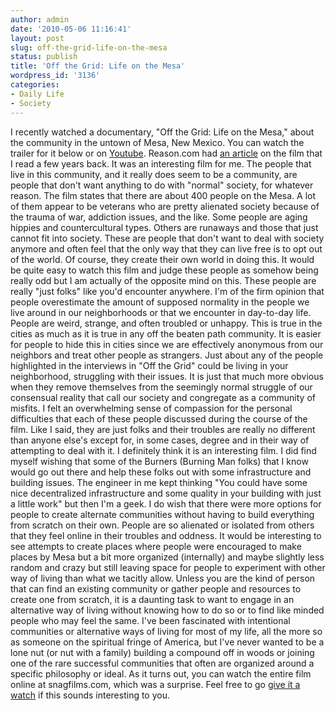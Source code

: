 ```yaml
---
author: admin
date: '2010-05-06 11:16:41'
layout: post
slug: off-the-grid-life-on-the-mesa
status: publish
title: 'Off the Grid: Life on the Mesa'
wordpress_id: '3136'
categories:
- Daily Life
- Society
---
```


I recently watched a documentary, "Off the Grid: Life on the Mesa,"
about the community in the untown of Mesa, New Mexico. You can watch the
trailer for it below or on
[Youtube](http://www.youtube.com/watch?v=GgTGPJtvmS8). Reason.com had
[an
article](http://reason.com/archives/2007/06/01/desert-autonomous-zone)
on the film that I read a few years back. It was an interesting film for
me. The people that live in this community, and it really does seem to
be a community, are people that don't want anything to do with "normal"
society, for whatever reason. The film states that there are about 400
people on the Mesa. A lot of them appear to be veterans who are pretty
alienated society because of the trauma of war, addiction issues, and
the like. Some people are aging hippies and countercultural types.
Others are runaways and those that just cannot fit into society. These
are people that don't want to deal with society anymore and often feel
that the only way that they can live free is to opt out of the world. Of
course, they create their own world in doing this. It would be quite
easy to watch this film and judge these people as somehow being really
odd but I am actually of the opposite mind on this. These people are
really "just folks" like you'd encounter anywhere. I'm of the firm
opinion that people overestimate the amount of supposed normality in the
people we live around in our neighborhoods or that we encounter in
day-to-day life. People are weird, strange, and often troubled or
unhappy. This is true in the cities as much as it is true in any off the
beaten path community. It is easier for people to hide this in cities
since we are effectively anonymous from our neighbors and treat other
people as strangers. Just about any of the people highlighted in the
interviews in "Off the Grid" could be living in your neighborhood,
struggling with their issues. It is just that much more obvious when
they remove themselves from the seemingly normal struggle of our
consensual reality that call our society and congregate as a community
of misfits. I felt an overwhelming sense of compassion for the personal
difficulties that each of these people discussed during the course of
the film. Like I said, they are just folks and their troubles are really
no different than anyone else's except for, in some cases, degree and in
their way of attempting to deal with it. I definitely think it is an
interesting film. I did find myself wishing that some of the Burners
(Burning Man folks) that I know would go out there and help these folks
out with some infrastructure and building issues. The engineer in me
kept thinking "You could have some nice decentralized infrastructure and
some quality in your building with just a little work" but then I'm a
geek. I do wish that there were more options for people to create
alternate communities without having to build everything from scratch on
their own. People are so alienated or isolated from others that they
feel online in their troubles and oddness. It would be interesting to
see attempts to create places where people were encouraged to make
places by Mesa but a bit more organized (internally) and maybe slightly
less random and crazy but still leaving space for people to experiment
with other way of living than what we tacitly allow. Unless you are the
kind of person that can find an existing community or gather people and
resources to create one from scratch, it is a daunting task to want to
engage in an alternative way of living without knowing how to do so or
to find like minded people who may feel the same. I've been fascinated
with intentional communities or alternative ways of living for most of
my life, all the more so as someone on the spiritual fringe of America,
but I've never wanted to be a lone nut (or nut with a family) building a
compound off in woods or joining one of the rare successful communities
that often are organized around a specific philosophy or ideal. As it
turns out, you can watch the entire film online at snagfilms.com, which
was a surprise. Feel free to go [give it a
watch](http://www.snagfilms.com/films/title/off_the_grid_life_on_the_mesa/)
if this sounds interesting to you.
